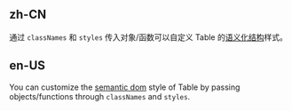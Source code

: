 ## zh-CN

通过 `classNames` 和 `styles` 传入对象/函数可以自定义 Table 的[语义化结构](#semantic-dom)样式。

## en-US

You can customize the [semantic dom](#semantic-dom) style of Table by passing objects/functions through `classNames` and `styles`.
